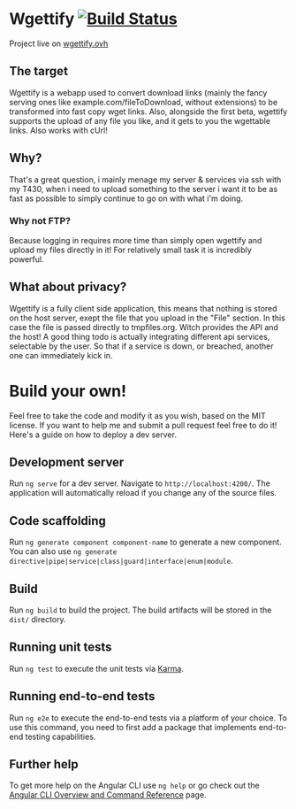 # Wgettify [![Build Status](https://app.travis-ci.com/ettorepane/wgettify.svg?branch=master)](https://app.travis-ci.com/ettorepane/wgettify)

Project live on [wgettify.ovh](https://www.wgettify.ovh)

## The target

Wgettify is a webapp used to convert download links (mainly the fancy serving ones like example.com/fileToDownload, without extensions) to be transformed into fast copy wget links.
Also, alongside the first beta, wgettify supports the upload of any file you like, and it gets to you the wgettable links.
Also works with cUrl!

## Why?

That's a great question, i mainly menage my server & services via ssh with my T430, when i need to upload something to the server i want it to be as fast as possible to simply continue to go on with what i'm doing.

### Why not FTP? 

Because logging in requires more time than simply open wgettify and upload my files directly in it!
For relatively small task it is incredibly powerful.

## What about privacy?

Wgettify is a fully client side application, this means that nothing is stored on the host server, exept the file that you upload in the "File" section.
In this case the file is passed directly to tmpfiles.org.
Witch provides the API and the host!
A good thing todo is actually integrating different api services, selectable by the user.
So that if a service is down, or breached, another one can immediately kick in.

# Build your own!

Feel free to take the code and modify it as you wish, based on the MIT license.
If you want to help me and submit a pull request feel free to do it!
Here's a guide on how to deploy a dev server.

## Development server

Run `ng serve` for a dev server. Navigate to `http://localhost:4200/`. The application will automatically reload if you change any of the source files.

## Code scaffolding

Run `ng generate component component-name` to generate a new component. You can also use `ng generate directive|pipe|service|class|guard|interface|enum|module`.

## Build

Run `ng build` to build the project. The build artifacts will be stored in the `dist/` directory.

## Running unit tests

Run `ng test` to execute the unit tests via [Karma](https://karma-runner.github.io).

## Running end-to-end tests

Run `ng e2e` to execute the end-to-end tests via a platform of your choice. To use this command, you need to first add a package that implements end-to-end testing capabilities.

## Further help

To get more help on the Angular CLI use `ng help` or go check out the [Angular CLI Overview and Command Reference](https://angular.io/cli) page.
